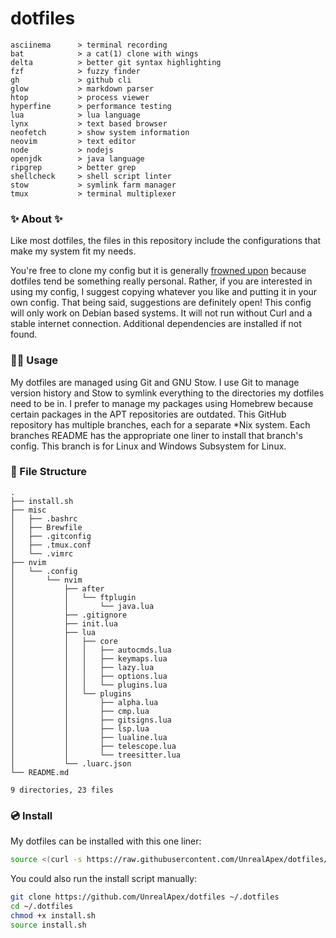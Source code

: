 # dotfiles

<!-- todo: insert image of rice here -->
```
asciinema      > terminal recording
bat            > a cat(1) clone with wings
delta          > better git syntax highlighting
fzf            > fuzzy finder 
gh             > github cli
glow           > markdown parser
htop           > process viewer
hyperfine      > performance testing
lua            > lua language
lynx           > text based browser
neofetch       > show system information
neovim         > text editor
node           > nodejs
openjdk        > java language
ripgrep        > better grep
shellcheck     > shell script linter
stow           > symlink farm manager
tmux           > terminal multiplexer
```

### ✨ About ✨
Like most dotfiles, the files in this repository include the configurations that make my system fit my needs.

You're free to clone my config but it is generally [frowned upon](https://www.anishathalye.com/2014/08/03/managing-your-dotfiles/#dotfiles-are-not-meant-to-be-forked) because dotfiles tend be something really personal. Rather, if you are interested in using my config, I suggest copying whatever you like and putting it in your own config.
That being said, suggestions are definitely open! This config will only work on Debian based systems. It will not run without Curl and a stable internet connection. Additional dependencies are installed if not found.


### 👨‍💻 Usage
My dotfiles are managed using Git and GNU Stow. I use Git to manage version history and Stow to symlink everything to the directories my dotfiles need to be in. I prefer to manage my packages using Homebrew because certain packages in the APT repositories are outdated. This GitHub repository has multiple branches, each for a separate *Nix system. Each branches README has the appropriate one liner to install that branch's config. This branch is for Linux and Windows Subsystem for Linux.

### 📂 File Structure
<!-- tree -a -I .git -->
```
.
├── install.sh
├── misc
│   ├── .bashrc
│   ├── Brewfile
│   ├── .gitconfig
│   ├── .tmux.conf
│   └── .vimrc
├── nvim
│   └── .config
│       └── nvim
│           ├── after
│           │   └── ftplugin
│           │       └── java.lua
│           ├── .gitignore
│           ├── init.lua
│           ├── lua
│           │   ├── core
│           │   │   ├── autocmds.lua
│           │   │   ├── keymaps.lua
│           │   │   ├── lazy.lua
│           │   │   ├── options.lua
│           │   │   └── plugins.lua
│           │   └── plugins
│           │       ├── alpha.lua
│           │       ├── cmp.lua
│           │       ├── gitsigns.lua
│           │       ├── lsp.lua
│           │       ├── lualine.lua
│           │       ├── telescope.lua
│           │       └── treesitter.lua
│           └── .luarc.json
└── README.md

9 directories, 23 files
```

### 💿 Install
My dotfiles can be installed with this one liner:

```sh
source <(curl -s https://raw.githubusercontent.com/UnrealApex/dotfiles/master/install.sh)
```
You could also run the install script manually:
```sh
git clone https://github.com/UnrealApex/dotfiles ~/.dotfiles
cd ~/.dotfiles
chmod +x install.sh
source install.sh
```
